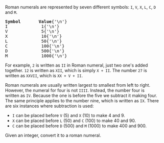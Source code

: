 Roman numerals are represented by seven different symbols: `I`, `V`, `X`, `L`, `C`, `D` and `M`.

<pre>
<strong>Symbol</strong>&nbsp;&nbsp;&nbsp;&nbsp;&nbsp;&nbsp;&nbsp;<strong>Value</strong>{'\n'}
I&nbsp;&nbsp;&nbsp;&nbsp;&nbsp;&nbsp;&nbsp;&nbsp;&nbsp;&nbsp;&nbsp;&nbsp;&nbsp;1{'\n'}
V&nbsp;&nbsp;&nbsp;&nbsp;&nbsp;&nbsp;&nbsp;&nbsp;&nbsp;&nbsp;&nbsp;&nbsp;&nbsp;5{'\n'}
X&nbsp;&nbsp;&nbsp;&nbsp;&nbsp;&nbsp;&nbsp;&nbsp;&nbsp;&nbsp;&nbsp;&nbsp;&nbsp;10{'\n'}
L&nbsp;&nbsp;&nbsp;&nbsp;&nbsp;&nbsp;&nbsp;&nbsp;&nbsp;&nbsp;&nbsp;&nbsp;&nbsp;50{'\n'}
C&nbsp;&nbsp;&nbsp;&nbsp;&nbsp;&nbsp;&nbsp;&nbsp;&nbsp;&nbsp;&nbsp;&nbsp;&nbsp;100{'\n'}
D&nbsp;&nbsp;&nbsp;&nbsp;&nbsp;&nbsp;&nbsp;&nbsp;&nbsp;&nbsp;&nbsp;&nbsp;&nbsp;500{'\n'}
M&nbsp;&nbsp;&nbsp;&nbsp;&nbsp;&nbsp;&nbsp;&nbsp;&nbsp;&nbsp;&nbsp;&nbsp;&nbsp;1000{'\n'}
</pre>

For example, `2` is written as `II` in Roman numeral, just two one's added together. `12` is written as `XII`, which is simply `X + II`. The number `27` is written as `XXVII`, which is `XX + V + II`.

Roman numerals are usually written largest to smallest from left to right. However, the numeral for four is not `IIII`. Instead, the number four is written as `IV`. Because the one is before the five we subtract it making four. The same principle applies to the number nine, which is written as `IX`. There are six instances where subtraction is used:

- `I` can be placed before `V` (5) and `X` (10) to make 4 and 9. 
- `X` can be placed before `L` (50) and `C` (100) to make 40 and 90. 
- `C` can be placed before `D` (500) and `M` (1000) to make 400 and 900.

Given an integer, convert it to a roman numeral.